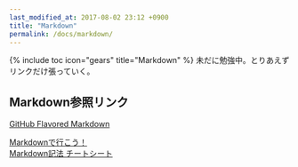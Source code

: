 ```yaml
---
last_modified_at: 2017-08-02 23:12 +0900
title: "Markdown"
permalink: /docs/markdown/
---
```

{% include toc icon="gears" title="Markdown" %} 未だに勉強中。とりあえずリンクだけ張っていく。
## Markdown参照リンク

[GitHub Flavored Markdown](https://guides.github.com/features/mastering-markdown/)

[Markdownで行こう！](https://gist.github.com/wate/7072365)  
[Markdown記法 チートシート](https://gist.github.com/mignonstyle/083c9e1651d7734f84c99b8cf49d57fa)
